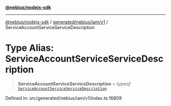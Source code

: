 [**@nebius/nodejs-sdk**](../../../../../README.md)

---

[@nebius/nodejs-sdk](../../../../../README.md) / [generated/nebius/iam/v1](../README.md) / ServiceAccountServiceServiceDescription

# Type Alias: ServiceAccountServiceServiceDescription

> **ServiceAccountServiceServiceDescription** = _typeof_ [`ServiceAccountServiceServiceDescription`](../variables/ServiceAccountServiceServiceDescription.md)

Defined in: src/generated/nebius/iam/v1/index.ts:16809
